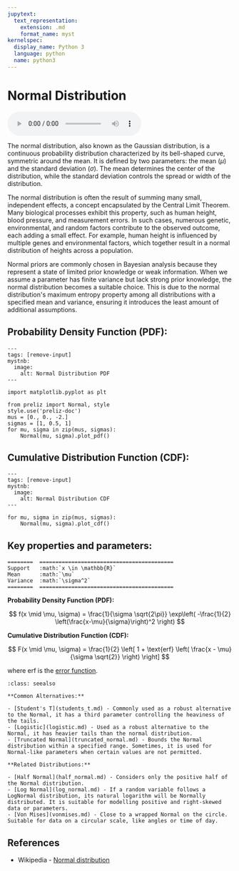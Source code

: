 ```yaml
---
jupytext:
  text_representation:
    extension: .md
    format_name: myst
kernelspec:
  display_name: Python 3
  language: python
  name: python3
---
```

# Normal Distribution

<audio controls> <source src="../../_static/normal.mp3" type="audio/mpeg"> This browser cannot play the pronunciation audio file for this distribution. </audio>

The normal distribution, also known as the Gaussian distribution, is a continuous probability distribution characterized by its bell-shaped curve, symmetric around the mean. It is defined by two parameters: the mean ($\mu$) and the standard deviation ($\sigma$). The mean determines the center of the distribution, while the standard deviation controls the spread or width of the distribution.

The normal distribution is often the result of summing many small, independent effects, a concept encapsulated by the Central Limit Theorem. Many biological processes exhibit this property, such as human height, blood pressure, and measurement errors. In such cases, numerous genetic, environmental, and random factors contribute to the observed outcome, each adding a small effect. For example, human height is influenced by multiple genes and environmental factors, which together result in a normal distribution of heights across a population.

Normal priors are commonly chosen in Bayesian analysis because they represent a state of limited prior knowledge or weak information. When we assume a parameter has finite variance but lack strong prior knowledge, the normal distribution becomes a suitable choice. This is due to the normal distribution's maximum entropy property among all distributions with a specified mean and variance, ensuring it introduces the least amount of additional assumptions. 

## Probability Density Function (PDF):

```{code-cell}
---
tags: [remove-input]
mystnb:
  image:
    alt: Normal Distribution PDF
---

import matplotlib.pyplot as plt

from preliz import Normal, style
style.use('preliz-doc')
mus = [0., 0., -2.]
sigmas = [1, 0.5, 1]
for mu, sigma in zip(mus, sigmas):
    Normal(mu, sigma).plot_pdf()
```

## Cumulative Distribution Function (CDF):

```{code-cell}
---
tags: [remove-input]
mystnb:
  image:
    alt: Normal Distribution CDF
---

for mu, sigma in zip(mus, sigmas):
    Normal(mu, sigma).plot_cdf()
```


## Key properties and parameters:

```{eval-rst}
========  ==========================================
Support   :math:`x \in \mathbb{R}`
Mean      :math:`\mu`
Variance  :math:`\sigma^2`
========  ==========================================
```

**Probability Density Function (PDF):**


$$
f(x \mid \mu, \sigma) =
\frac{1}{\sigma \sqrt{2\pi}}
\exp\left( -\frac{1}{2} \left(\frac{x-\mu}{\sigma}\right)^2 \right)
$$

**Cumulative Distribution Function (CDF):**

$$
F(x \mid \mu, \sigma) =
\frac{1}{2} \left[ 1 + \text{erf} \left( \frac{x - \mu}{\sigma \sqrt{2}} \right) \right]
$$

where erf is the [error function](https://en.wikipedia.org/wiki/Error_function).


```{seealso}
:class: seealso

**Common Alternatives:**

- [Student's T](students_t.md) - Commonly used as a robust alternative to the Normal, it has a third parameter controlling the heaviness of the tails.
- [Logistic](logistic.md) - Used as a robust alternative to the Normal, it has heavier tails than the normal distribution.
- [Truncated Normal](truncated_normal.md) - Bounds the Normal distribution within a specified range. Sometimes, it is used for Normal-like parameters when certain values are not permitted.

**Related Distributions:**

- [Half Normal](half_normal.md) - Considers only the positive half of the Normal distribution.
- [Log Normal](log_normal.md) - If a random variable follows a LogNormal distribution, its natural logarithm will be Normally distributed. It is suitable for modelling positive and right-skewed data or parameters.
- [Von Mises](vonmises.md) - Close to a wrapped Normal on the circle. Suitable for data on a circular scale, like angles or time of day.

```

## References

- Wikipedia - [Normal distribution](https://en.wikipedia.org/wiki/Normal_distribution)
